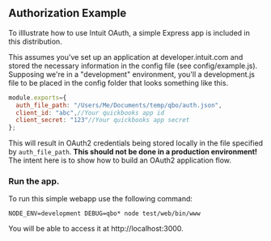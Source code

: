 ## Authorization Example
To illlustrate how to use Intuit OAuth, a simple Express app is included in this distribution.


This assumes you've set up an application at developer.intuit.com and stored the necessary information in the config file (see config/example.js). Supposing we're in a "development" environment, you'll a development.js file to be placed in the config folder that looks something like this.
```javascript
module.exports={
  auth_file_path: "/Users/Me/Documents/temp/qbo/auth.json",
  client_id: "abc",//Your quickbooks app id
  client_secret: "123"//Your quickbooks app secret
};
```
This will result in OAuth2 credentials being stored locally in the file specified by `auth_file_path`. **This should not be done in a production environment!** The intent here is to show how to build an OAuth2 application flow.

### Run the app.
To run this simple webapp use the following command:
```
NODE_ENV=development DEBUG=qbo* node test/web/bin/www
```

You will be able to access it at http://localhost:3000.
